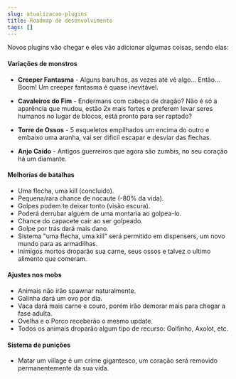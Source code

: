 ```yaml
---
slug: atualizacao-plugins
title: Roadmap de desenvolvimento
tags: []
---
```


Novos plugins vão chegar e eles vão adicionar algumas coisas, sendo elas:

#### Variações de monstros

- **Creeper Fantasma** - Alguns barulhos, as vezes até vê algo... Então... Boom! Um creeper
  fantasma é quase inevitável.


- **Cavaleiros do Fim** - Endermans com cabeça de dragão? Não é só a aparência que mudou, estão 2x
  mais fortes e preferem levar seres humanos no lugar de blocos, está pronto para ser raptado?


- **Torre de Ossos** - 5 esqueletos empilhados um encima do outro e embaixo uma aranha, vai ser
  dificil escapar e desviar das flechas.


- **Anjo Caido** - Antigos guerreiros que agora são zumbis, no seu coração há um diamante.

#### Melhorias de batalhas

- Uma flecha, uma kill (concluido).
- Pequena/rara chance de nocaute (-80% da vida).
- Golpes podem te deixar tonto (visão escura).
- Poderá derrubar alguém de uma montaria ao golpea-lo.
- Chance do capacete cair ao ser golpeado.
- Golpe por trás dará mais dano.
- Sistema "uma flecha, uma kill" será permitido em dispensers, um novo mundo para as
  armadilhas.
- Inimigos mortos droparão sua carne, seus ossos e talvez o ultimo alimento que comeram.

#### Ajustes nos mobs

- Animais não irão spawnar naturalmente.
- Galinha dará um ovo por dia.
- Vaca dará mais carne e couro, porém irão demorar mais para chegar a fase adulta.
- Ovelha e o Porco receberão o mesmo update.
- Todos os animais droparão algum tipo de recurso: Golfinho, Axolot, etc.

#### Sistema de punições

- Matar um village é um crime gigantesco, um coração será removido permanentemente da sua vida.